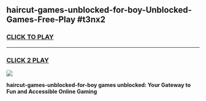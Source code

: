 
## haircut-games-unblocked-for-boy-Unblocked-Games-Free-Play #t3nx2
<h3>
<a href="https://us.freeplayer.one?title=haircut-games-unblocked-for-boy&ref=9M">CLICK TO PLAY</a></h3>
<hr>

<h3>
<a href="https://us.freeplayer.one?title=haircut-games-unblocked-for-boy&ref=9M">CLICK 2 PLAY</a>
  
</h3>

<a href="https://us.freeplayer.one?title=haircut-games-unblocked-for-boy&ref=9M"><img src="https://clearcache.store/games.png"></a>


**haircut-games-unblocked-for-boy games unblocked: Your Gateway to Fun and Accessible Online Gaming**
